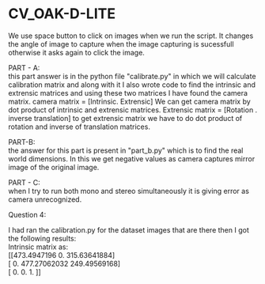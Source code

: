 # CV_OAK-D-LITE

We use space button to click on images when we run the script. It changes the angle of image to capture when the image capturing is sucessfull otherwise it asks again to click the image.


PART - A:<br>
this part answer is in the python file "calibrate.py" in which we will calculate calibration matrix and along with it I also wrote code to find the intrinsic and extrensic matrices and using these two matrices I have found the camera matrix. 
              camera matrix = [Intrinsic. Extrensic]
We can get camera matrix by dot product of intrinsic and extrensic matrices.
          Extrensic matrix = [Rotation . inverse translation]
to get extrensic matrix we have to do dot product of rotation and inverse of translation matrices.

PART-B:<br>
the answer for this part is present in "part_b.py" which is to find the real world dimensions. In this we get negative values as camera captures mirror image of the original image. 

PART - C:<br>
when I try to run both mono and stereo simultaneously it is giving error as camera unrecognized. 

Question 4:<br>

I had ran the calibration.py for the dataset images that are there then I got the following results:<br>
Intrinsic matrix as:<br>
[[473.4947196    0.         315.63641884]<br>
 [  0.         477.27062032 249.49569168]<br>
 [  0.           0.           1.        ]]<br>
 
 
